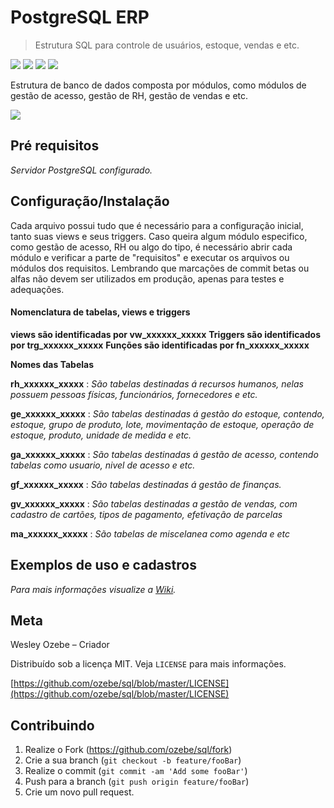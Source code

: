 # PostgreSQL ERP
>  Estrutura SQL para controle de usuários, estoque, vendas e etc.


![](https://img.shields.io/github/license/ozebe/sql.svg)
![](https://img.shields.io/github/issues/ozebe/sql.svg)
![](https://img.shields.io/github/commit-activity/m/ozebe/sql.svg)
![](https://img.shields.io/github/repo-size/ozebe/sql.svg)

Estrutura de banco de dados composta por módulos, como módulos de gestão de acesso, gestão de RH, gestão de vendas e etc.

![](header.png)
## Pré requisitos

*Servidor PostgreSQL configurado.*

## Configuração/Instalação

Cada arquivo possui tudo que é necessário para a configuração inicial, tanto suas views e seus triggers.
Caso queira algum módulo especifico, como gestão de acesso, RH ou algo do tipo, é necessário abrir cada módulo e verificar a parte de "requisitos" e executar os arquivos ou módulos dos requisitos. Lembrando que marcações de commit betas ou alfas não devem ser utilizados em produção, apenas para testes e adequações.

#### Nomenclatura de tabelas, views e triggers

**views são identificadas por vw_xxxxxx_xxxxx**
**Triggers são identificados por trg_xxxxxx_xxxxx**
**Funções são identificadas por fn_xxxxxx_xxxxx**

**Nomes das Tabelas**

**rh_xxxxxx_xxxxx** : *São tabelas destinadas á recursos humanos, nelas possuem pessoas físicas, funcionários, fornecedores e etc.*

**ge_xxxxxx_xxxxx** : *São tabelas destinadas á gestão do estoque, contendo, estoque, grupo de produto, lote, movimentação de estoque, operação de estoque, produto, unidade de medida e etc.*

**ga_xxxxxx_xxxxx** :  *São tabelas destinadas á gestão de acesso, contendo tabelas como usuario, nivel de acesso e etc.*

**gf_xxxxxx_xxxxx** :  *São tabelas destinadas á gestão de finanças.*

**gv_xxxxxx_xxxxx** : *São tabelas destinadas a gestão de vendas, com cadastro de cartões, tipos de pagamento, efetivação de parcelas*

**ma_xxxxxx_xxxxx** :  *São tabelas de miscelanea como agenda e etc*

## Exemplos de uso e cadastros

_Para mais informações visualize a [Wiki][wiki]._

## Meta

Wesley Ozebe – Criador

Distribuído sob a licença MIT. Veja ``LICENSE`` para mais informações.

[https://github.com/ozebe/sql/blob/master/LICENSE](https://github.com/ozebe/sql/blob/master/LICENSE)

## Contribuindo

1. Realize o Fork (<https://github.com/ozebe/sql/fork>)
2. Crie a sua branch (`git checkout -b feature/fooBar`)
3. Realize o commit (`git commit -am 'Add some fooBar'`)
4. Push para a branch (`git push origin feature/fooBar`)
5. Crie um novo pull request.

[wiki]: https://github.com/ozebe/sql/wiki
